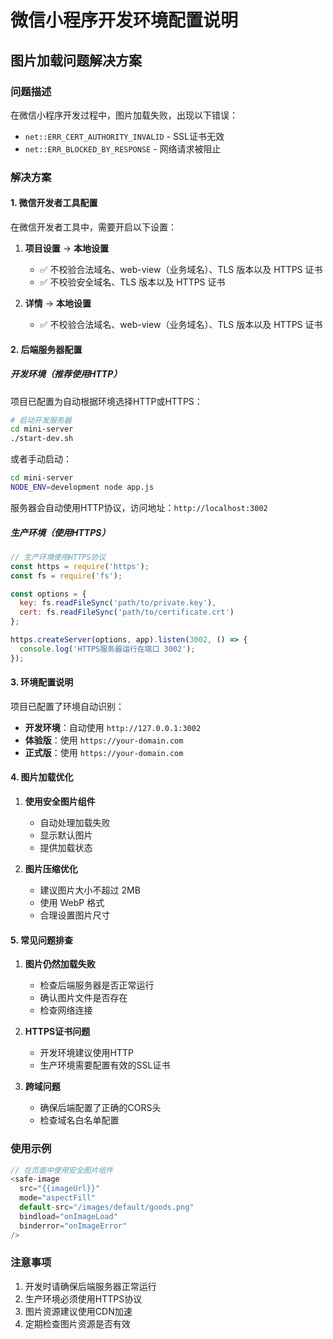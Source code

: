 # 微信小程序开发环境配置说明

## 图片加载问题解决方案

### 问题描述
在微信小程序开发过程中，图片加载失败，出现以下错误：
- `net::ERR_CERT_AUTHORITY_INVALID` - SSL证书无效
- `net::ERR_BLOCKED_BY_RESPONSE` - 网络请求被阻止

### 解决方案

#### 1. 微信开发者工具配置
在微信开发者工具中，需要开启以下设置：

1. **项目设置** → **本地设置**
   - ✅ 不校验合法域名、web-view（业务域名）、TLS 版本以及 HTTPS 证书
   - ✅ 不校验安全域名、TLS 版本以及 HTTPS 证书

2. **详情** → **本地设置**
   - ✅ 不校验合法域名、web-view（业务域名）、TLS 版本以及 HTTPS 证书

#### 2. 后端服务器配置

##### 开发环境（推荐使用HTTP）
项目已配置为自动根据环境选择HTTP或HTTPS：

```bash
# 启动开发服务器
cd mini-server
./start-dev.sh
```

或者手动启动：
```bash
cd mini-server
NODE_ENV=development node app.js
```

服务器会自动使用HTTP协议，访问地址：`http://localhost:3002`

##### 生产环境（使用HTTPS）
```javascript
// 生产环境使用HTTPS协议
const https = require('https');
const fs = require('fs');

const options = {
  key: fs.readFileSync('path/to/private.key'),
  cert: fs.readFileSync('path/to/certificate.crt')
};

https.createServer(options, app).listen(3002, () => {
  console.log('HTTPS服务器运行在端口 3002');
});
```

#### 3. 环境配置说明

项目已配置了环境自动识别：

- **开发环境**：自动使用 `http://127.0.0.1:3002`
- **体验版**：使用 `https://your-domain.com`
- **正式版**：使用 `https://your-domain.com`

#### 4. 图片加载优化

1. **使用安全图片组件**
   - 自动处理加载失败
   - 显示默认图片
   - 提供加载状态

2. **图片压缩优化**
   - 建议图片大小不超过 2MB
   - 使用 WebP 格式
   - 合理设置图片尺寸

#### 5. 常见问题排查

1. **图片仍然加载失败**
   - 检查后端服务器是否正常运行
   - 确认图片文件是否存在
   - 检查网络连接

2. **HTTPS证书问题**
   - 开发环境建议使用HTTP
   - 生产环境需要配置有效的SSL证书

3. **跨域问题**
   - 确保后端配置了正确的CORS头
   - 检查域名白名单配置

### 使用示例

```javascript
// 在页面中使用安全图片组件
<safe-image 
  src="{{imageUrl}}" 
  mode="aspectFill" 
  default-src="/images/default/goods.png"
  bindload="onImageLoad"
  binderror="onImageError"
/>
```

### 注意事项

1. 开发时请确保后端服务器正常运行
2. 生产环境必须使用HTTPS协议
3. 图片资源建议使用CDN加速
4. 定期检查图片资源是否有效 